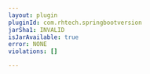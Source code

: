 ```yaml
---
layout: plugin
pluginId: com.rhtech.springbootversion
jarSha1: INVALID
isJarAvailable: true
error: NONE
violations: []

---
```

